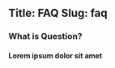 Title: FAQ
Slug: faq
-------------------------------
### What is Question?
#### Lorem ipsum dolor sit amet
